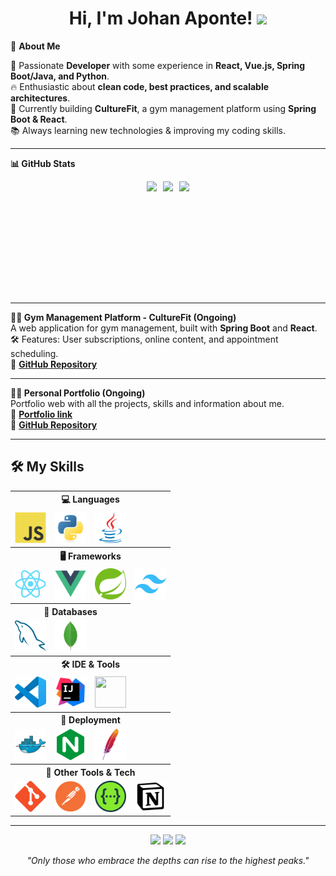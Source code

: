 <h1 align="center"><b>Hi, I'm Johan Aponte! </b><img src="https://media.giphy.com/media/hvRJCLFzcasrR4ia7z/giphy.gif" width="35"></h1>

👋 **About Me**  

🚀 Passionate **Developer** with some experience in **React, Vue.js, Spring Boot/Java, and Python**.  
🔥 Enthusiastic about **clean code, best practices, and scalable architectures**.  
🎯 Currently building **CultureFit**, a gym management platform using **Spring Boot & React**.  
📚 Always learning new technologies & improving my coding skills.  

---

**📊 GitHub Stats**  
<div align="center" style="display: flex; justify-content: center; flex-wrap: wrap; gap: 10px;">
    <img src="https://github-readme-stats.vercel.app/api/top-langs/?username=WDjohanWD&layout=compact&hide=TSQL&theme=rose" height="180">
    <img src="https://github-readme-stats.vercel.app/api?username=WDjohanWD&count_private=true&show_icons=true&&theme=rose&include_all_commits=true" height="180">
    <img src="https://github-readme-streak-stats.herokuapp.com?user=WDjohanWD&theme=rose" height="180">
</div>

---

 **🏋️‍♂️ Gym Management Platform - CultureFit (Ongoing)**  
A web application for gym management, built with **Spring Boot** and **React**.  
🛠️ Features: User subscriptions, online content, and appointment scheduling.  
🔗 **[GitHub Repository](https://github.com/WDJohanWD/CultureFit)**  

---


 **🏋️‍♂️ Personal Portfolio (Ongoing)**  
Portfolio web with all the projects, skills and information about me.  
🔗 **[Portfolio link](https://wdjohanwd.github.io/portfolio_johan/)**  
🔗 **[GitHub Repository](https://github.com/WDJohanWD/portfolio_johan)**  

---
## **🛠 My Skills**  

<p align="center">
<table width="100%" border=0>
  <tr align="center"  border=0>
    <th colspan="4">💻 Languages</th>
  </tr>
  <tr align="center">
    <td><img src="https://github.com/devicons/devicon/blob/v2.16.0/icons/javascript/javascript-original.svg" width="50" height="50"/></td>
    <td><img src="https://github.com/devicons/devicon/blob/v2.16.0/icons/python/python-original.svg" width="50" height="50"/></td>
    <td><img src="https://github.com/devicons/devicon/blob/v2.16.0/icons/java/java-original.svg" width="50" height="50"/></td>
  </tr>

  <tr align="center">
    <th colspan="5">🖥️ Frameworks</th>
  </tr>
  <tr align="center">
    <td><img src="https://github.com/devicons/devicon/blob/v2.16.0/icons/react/react-original.svg" width="50" height="50"/></td>
    <td><img src="https://github.com/devicons/devicon/blob/v2.16.0/icons/vuejs/vuejs-original.svg" width="50" height="50"/></td>
    <td><img src="https://github.com/devicons/devicon/blob/v2.16.0/icons/spring/spring-original.svg" width="50" height="50"/></td>
    <td><img src="https://github.com/devicons/devicon/blob/v2.16.0/icons/tailwindcss/tailwindcss-original.svg" width="50" height="50"/></td>
  </tr>

  <tr align="center">
    <th colspan="3">📂 Databases</th>
  </tr>
  <tr align="center">
    <td><img src="https://github.com/devicons/devicon/blob/v2.16.0/icons/mysql/mysql-original.svg" width="50" height="50"/></td>
    <td><img src="https://github.com/devicons/devicon/blob/v2.16.0/icons/mongodb/mongodb-original.svg" width="50" height="50"/></td>
  </tr>

  <tr align="center">
    <th colspan="4">🛠️ IDE & Tools</th>
  </tr>
  <tr align="center">
    <td><img src="https://github.com/devicons/devicon/blob/v2.16.0/icons/vscode/vscode-original.svg" width="50" height="50"/></td>
    <td><img src="https://github.com/devicons/devicon/blob/v2.16.0/icons/intellij/intellij-original.svg" width="50" height="50"/></td>
    <td><img src="https://upload.wikimedia.org/wikipedia/commons/9/98/Apache_NetBeans_Logo.svg" width="50" height="50"/></td>
  </tr>

  <tr align="center">
    <th colspan="4">🚀 Deployment</th>
  </tr>
  <tr align="center">
    <td><img src="https://github.com/devicons/devicon/blob/v2.16.0/icons/docker/docker-original.svg" width="50" height="50"/></td>
    <td><img src="https://github.com/devicons/devicon/blob/v2.16.0/icons/nginx/nginx-original.svg" width="50" height="50"/></td>
    <td><img src="https://github.com/devicons/devicon/blob/v2.16.0/icons/apache/apache-original.svg" width="50" height="50"/></td>
  </tr>

  <tr align="center">
    <th colspan="5">🔧 Other Tools & Tech</th>
  </tr>
  <tr align="center">
    <td><img src="https://github.com/devicons/devicon/blob/v2.16.0/icons/git/git-original.svg" width="50" height="50"/></td>
    <td><img src="https://github.com/devicons/devicon/blob/v2.16.0/icons/postman/postman-original.svg" width="50" height="50"/></td>
    <td><img src="https://github.com/devicons/devicon/blob/v2.16.0/icons/swagger/swagger-original.svg" width="50" height="50"/></td>
    <td><img src="https://github.com/devicons/devicon/blob/v2.16.0/icons/notion/notion-original.svg" width="50" height="50"/></td>
  </tr>
</table>
</p>


 ---
<p align="center">
<a href="https://www.linkedin.com/in/johan-aponte-6b74a8329/" target="_blank"><img src="https://img.shields.io/badge/-LinkedIn-0077B5?style=for-the-badge&logo=Linkedin&logoColor=white"></a>
<a href="mailto:wdjohanwd@gmail.com"><img src="https://img.shields.io/badge/-Gmail-D14836?style=for-the-badge&logo=Gmail&logoColor=white"></a>
<a href="https://wdjohanwd.github.io/portfolio_johan/" > <img  src="https://img.shields.io/badge/github%20pages-121013?style=for-the-badge&logo=github&logoColor=white"></img></a>
</p>

<p align="center">
   <i>"Only those who embrace the depths can rise to the highest peaks."</i>
</p>
